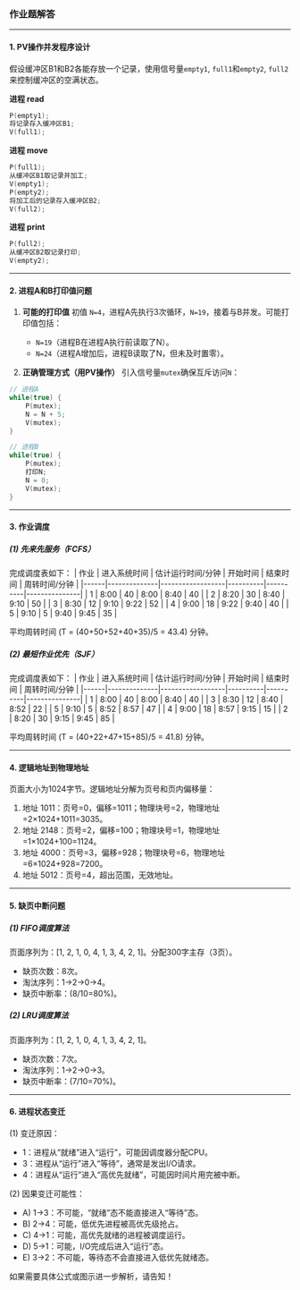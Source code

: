 ### 作业题解答

---

#### **1. PV操作并发程序设计**
假设缓冲区B1和B2各能存放一个记录，使用信号量`empty1`, `full1`和`empty2`, `full2`来控制缓冲区的空满状态。

**进程 read**
```c
P(empty1);
将记录存入缓冲区B1;
V(full1);
```

**进程 move**
```c
P(full1);
从缓冲区B1取记录并加工;
V(empty1);
P(empty2);
将加工后的记录存入缓冲区B2;
V(full2);
```

**进程 print**
```c
P(full2);
从缓冲区B2取记录打印;
V(empty2);
```

---

#### **2. 进程A和B打印值问题**

1. **可能的打印值**
   初值 `N=4`，进程A先执行3次循环，`N=19`，接着与B并发。可能打印值包括：
   - `N=19`（进程B在进程A执行前读取了N）。
   - `N=24`（进程A增加后，进程B读取了N，但未及时置零）。

2. **正确管理方式（用PV操作）**
引入信号量`mutex`确保互斥访问`N`：
```c
// 进程A
while(true) {
    P(mutex);
    N = N + 5;
    V(mutex);
}

// 进程B
while(true) {
    P(mutex);
    打印N;
    N = 0;
    V(mutex);
}
```

---

#### **3. 作业调度**

##### (1) 先来先服务（FCFS）
完成调度表如下：
| 作业 | 进入系统时间 | 估计运行时间/分钟 | 开始时间 | 结束时间 | 周转时间/分钟 |
|------|--------------|------------------|----------|----------|---------------|
| 1    | 8:00         | 40               | 8:00     | 8:40     | 40            |
| 2    | 8:20         | 30               | 8:40     | 9:10     | 50            |
| 3    | 8:30         | 12               | 9:10     | 9:22     | 52            |
| 4    | 9:00         | 18               | 9:22     | 9:40     | 40            |
| 5    | 9:10         | 5                | 9:40     | 9:45     | 35            |

平均周转时间 \(T = (40+50+52+40+35)/5 = 43.4\) 分钟。

##### (2) 最短作业优先（SJF）
完成调度表如下：
| 作业 | 进入系统时间 | 估计运行时间/分钟 | 开始时间 | 结束时间 | 周转时间/分钟 |
|------|--------------|------------------|----------|----------|---------------|
| 1    | 8:00         | 40               | 8:00     | 8:40     | 40            |
| 3    | 8:30         | 12               | 8:40     | 8:52     | 22            |
| 5    | 9:10         | 5                | 8:52     | 8:57     | 47            |
| 4    | 9:00         | 18               | 8:57     | 9:15     | 15            |
| 2    | 8:20         | 30               | 9:15     | 9:45     | 85            |

平均周转时间 \(T = (40+22+47+15+85)/5 = 41.8\) 分钟。

---

#### **4. 逻辑地址到物理地址**
页面大小为1024字节。逻辑地址分解为页号和页内偏移量：
1. 地址 1011：页号=0，偏移=1011；物理块号=2，物理地址=2×1024+1011=3035。
2. 地址 2148：页号=2，偏移=100；物理块号=1，物理地址=1×1024+100=1124。
3. 地址 4000：页号=3，偏移=928；物理块号=6，物理地址=6×1024+928=7200。
4. 地址 5012：页号=4，超出范围，无效地址。

---

#### **5. 缺页中断问题**

##### (1) FIFO调度算法
页面序列为：[1, 2, 1, 0, 4, 1, 3, 4, 2, 1]。分配300字主存（3页）。
- 缺页次数：8次。
- 淘汰序列：1→2→0→4。
- 缺页中断率：\(8/10=80\%\)。

##### (2) LRU调度算法
页面序列为：[1, 2, 1, 0, 4, 1, 3, 4, 2, 1]。
- 缺页次数：7次。
- 淘汰序列：1→2→0→3。
- 缺页中断率：\(7/10=70\%\)。

---

#### **6. 进程状态变迁**
(1) 变迁原因：
- 1：进程从“就绪”进入“运行”，可能因调度器分配CPU。
- 3：进程从“运行”进入“等待”，通常是发出I/O请求。
- 4：进程从“运行”进入“高优先就绪”，可能因时间片用完被中断。

(2) 因果变迁可能性：
- A) 1→3：不可能，“就绪”态不能直接进入“等待”态。
- B) 2→4：可能，低优先进程被高优先级抢占。
- C) 4→1：可能，高优先就绪的进程被调度运行。
- D) 5→1：可能，I/O完成后进入“运行”态。
- E) 3→2：不可能，等待态不会直接进入低优先就绪态。

如果需要具体公式或图示进一步解析，请告知！
